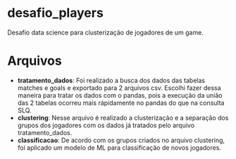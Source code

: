 # desafio_players
Desafio data science para clusterização de jogadores de um game.

# Arquivos
* **tratamento_dados**: Foi realizado a busca dos dados das tabelas matches e goals e exportado para 2 arquivos csv. Escolhi fazer dessa maneira para tratar os dados com o pandas, pois a execução da união das 2 tabelas ocorreu mais rápidamente no pandas do que na consulta SLQ.
* **clustering**: Nesse arquivo é realizado a clusterização e a separação dos grupos dos jogadores com os dados já tratados pelo arquivo tratamento_dados.
* **classificacao**: De acordo com os grupos criados no arquivo clustering, foi aplicado um modelo de ML para classificação de novos jogadores.
